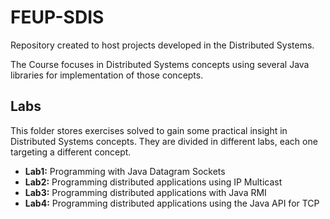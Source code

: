 # FEUP-SDIS
Repository created to host projects developed in the Distributed Systems.

The Course focuses in Distributed Systems concepts using several Java libraries for implementation of those concepts.

## Labs 

This folder stores exercises solved to gain some practical insight in Distributed Systems concepts. They are divided in different labs, each one targeting a different concept.

- **Lab1:** Programming with Java Datagram Sockets
- **Lab2:** Programming distributed applications using IP Multicast
- **Lab3:** Programming distributed applications with Java RMI
- **Lab4:** Programming distributed applications using the Java API for TCP 
